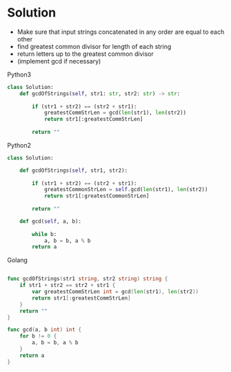# Solution

- Make sure that input strings concatenated in any order are equal to each other
- find greatest common divisor for length of each string
- return letters up to the greatest common divisor
- (implement gcd if necessary)

Python3
```python
class Solution:
    def gcdOfStrings(self, str1: str, str2: str) -> str:
        
        if (str1 + str2) == (str2 + str1):
            greatestCommStrLen = gcd(len(str1), len(str2))
            return str1[:greatestCommStrLen]
        
        return ""

```

Python2

```python
class Solution:

    def gcdOfStrings(self, str1, str2):
        
        if (str1 + str2) == (str2 + str1):
            greatestCommonStrLen = self.gcd(len(str1), len(str2))
            return str1[:greatestCommonStrLen]
        
        return ""

    def gcd(self, a, b):
        
        while b:
            a, b = b, a % b
        return a

```

Golang

```go

func gcdOfStrings(str1 string, str2 string) string {
	if str1 + str2 == str2 + str1 {
		var greatestCommStrLen int = gcd(len(str1), len(str2))
		return str1[:greatestCommStrLen]
	}
	return ""
}

func gcd(a, b int) int {
	for b != 0 {
		a, b = b, a % b
	}
	return a
}

```